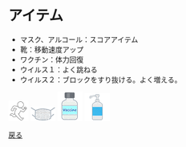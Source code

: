 # アイテム 
- マスク、アルコール：スコアアイテム 
- 靴：移動速度アップ 
- ワクチン：体力回復 
- ウイルス１：よく跳ねる 
- ウイルス２：ブロックをすり抜ける。よく増える。 
  
![ほげ](figure_hashiru.png)
![ほげ](medical_mask_front_view.png)
![ほげ](medical_vaccine.png)
![ほげ](medical_syoudoku_alcohol.png)
  
[戻る](index.md)
